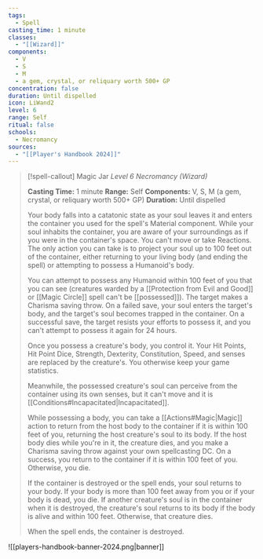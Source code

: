 ```yaml
---
tags:
  - Spell
casting_time: 1 minute
classes:
  - "[[Wizard]]"
components:
  - V
  - S
  - M
  - a gem, crystal, or reliquary worth 500+ GP
concentration: false
duration: Until dispelled
icon: LiWand2
level: 6
range: Self
ritual: false
schools:
  - Necromancy
sources: 
  - "[[Player's Handbook 2024]]"
---
```

>[!spell-callout] Magic Jar
>_Level 6 Necromancy (Wizard)_
>
>**Casting Time:** 1 minute
>**Range:** Self
>**Components:** V, S, M (a gem, crystal, or reliquary worth 500+ GP)
>**Duration:** Until dispelled
>
>Your body falls into a catatonic state as your soul leaves it and enters the container you used for the spell's Material component. While your soul inhabits the container, you are aware of your surroundings as if you were in the container's space. You can't move or take Reactions. The only action you can take is to project your soul up to 100 feet out of the container, either returning to your living body (and ending the spell) or attempting to possess a Humanoid's body.
>
>You can attempt to possess any Humanoid within 100 feet of you that you can see (creatures warded by a [[Protection from Evil and Good]] or [[Magic Circle]] spell can't be [[possessed]]). The target makes a Charisma saving throw. On a failed save, your soul enters the target's body, and the target's soul becomes trapped in the container. On a successful save, the target resists your efforts to possess it, and you can't attempt to possess it again for 24 hours.
>
>Once you possess a creature's body, you control it. Your Hit Points, Hit Point Dice, Strength, Dexterity, Constitution, Speed, and senses are replaced by the creature's. You otherwise keep your game statistics.
>
>Meanwhile, the possessed creature's soul can perceive from the container using its own senses, but it can't move and it is [[Conditions#Incapacitated\|Incapacitated]].
>
>While possessing a body, you can take a [[Actions#Magic\|Magic]] action to return from the host body to the container if it is within 100 feet of you, returning the host creature's soul to its body. If the host body dies while you're in it, the creature dies, and you make a Charisma saving throw against your own spellcasting DC. On a success, you return to the container if it is within 100 feet of you. Otherwise, you die.
>
>If the container is destroyed or the spell ends, your soul returns to your body. If your body is more than 100 feet away from you or if your body is dead, you die. If another creature's soul is in the container when it is destroyed, the creature's soul returns to its body if the body is alive and within 100 feet. Otherwise, that creature dies.
>
>When the spell ends, the container is destroyed.


![[players-handbook-banner-2024.png|banner]]